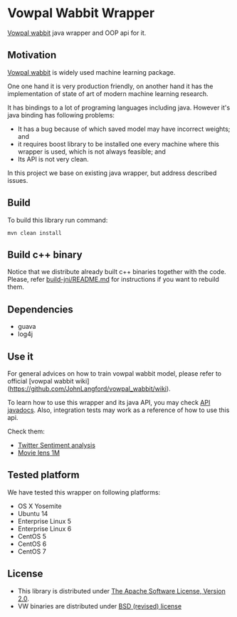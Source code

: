Vowpal Wabbit Wrapper
====================

[Vowpal wabbit](https://github.com/JohnLangford/vowpal_wabbit/wiki) java wrapper and OOP api for it.

Motivation
----------

[Vowpal wabbit](https://github.com/JohnLangford/vowpal_wabbit/wiki) is widely used machine learning package.

One one hand it is very production friendly, on another hand it has the implementation of state of art of modern machine learning research.

It has bindings to a lot of programing languages including java. However it's java binding has following problems:

 - It has a bug because of which saved model may have incorrect weights; and
 - it requires boost library to be installed one every machine where this wrapper is used, which is not always feasible; and
 - Its API is not very clean.

In this project we base on existing java wrapper, but address described issues.

Build
-----

To build this library run command:

```
mvn clean install
```

Build c++ binary
----------------

Notice that we distribute already built c++ binaries together with the code.
Please, refer [build-jni/README.md](build-jni/README.md) for instructions if you want to rebuild them.

Dependencies
------------
 - guava
 - log4j

Use it
------

For general advices on how to train vowpal wabbit model, please refer to official [vowpal wabbit wiki] (https://github.com/JohnLangford/vowpal_wabbit/wiki).

To learn how to use this wrapper and its java API, you may check [API javadocs](TODO).
Also, integration tests may work as a reference of how to use this api.

Check them:

 - [Twitter Sentiment analysis](src/test/java/com/indeed/vw/wrapper/integration/tests/TestOnTwitterSentimentDataset.java)
 - [Movie lens 1M](src/test/java/com/indeed/vw/wrapper/integration/tests/TestOnMovieLensDataset.java)

Tested platform
---------------

We have tested this wrapper on following platforms:

 - OS X Yosemite
 - Ubuntu 14
 - Enterprise Linux 5
 - Enterprise Linux 6
 - CentOS 5
 - CentOS 6
 - CentOS 7

License
-------
- This library is distributed under [The Apache Software License, Version 2.0](LICENSE).
- VW binaries are distributed under [BSD (revised) license](VW_LICENSE)
